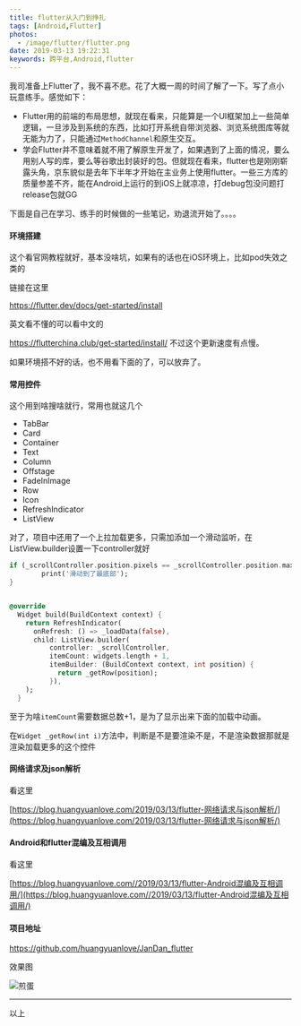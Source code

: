 ```yaml
---
title: flutter从入门到挣扎
tags: [Android,Flutter]
photos:
  - /image/flutter/flutter.png
date: 2019-03-13 19:22:31
keywords: 跨平台,Android,flutter
---
```


我司准备上Flutter了，我不喜不悲。花了大概一周的时间了解了一下。写了点小玩意练手。感觉如下：

* Flutter用的前端的布局思想，就现在看来，只能算是一个UI框架加上一些简单逻辑，一旦涉及到系统的东西，比如打开系统自带浏览器、浏览系统图库等就无能为力了，只能通过`MethodChannel`和原生交互。
* 学会Flutter并不意味着就不用了解原生开发了，如果遇到了上面的情况，要么用别人写的库，要么等谷歌出封装好的包。但就现在看来，flutter也是刚刚崭露头角，京东貌似是去年下半年才开始在主业务上使用flutter。一些三方库的质量参差不齐，能在Android上运行的到iOS上就凉凉，打debug包没问题打release包就GG

下面是自己在学习、练手的时候做的一些笔记，劝退流开始了。。。。

<!--more-->

#### 环境搭建

这个看官网教程就好，基本没啥坑，如果有的话也在iOS环境上，比如pod失效之类的

链接在这里

https://flutter.dev/docs/get-started/install

英文看不懂的可以看中文的

https://flutterchina.club/get-started/install/    不过这个更新速度有点慢。

如果环境搭不好的话，也不用看下面的了，可以放弃了。

#### 常用控件

这个用到啥搜啥就行，常用也就这几个


* TabBar
* Card
* Container
* Text
* Column
* Offstage
* FadeInImage
* Row
* Icon
* RefreshIndicator
* ListView

对了，项目中还用了一个上拉加载更多，只需加添加一个滑动监听，在ListView.builder设置一下controller就好

``` dart
if (_scrollController.position.pixels == _scrollController.position.maxScrollExtent) {
        print('滑动到了最底部');
}


@override
  Widget build(BuildContext context) {
    return RefreshIndicator(
      onRefresh: () => _loadData(false),
      child: ListView.builder(
          controller: _scrollController,
          itemCount: widgets.length + 1,
          itemBuilder: (BuildContext context, int position) {
            return _getRow(position);
          }),
    );
  }
```

至于为啥`itemCount`需要数据总数+1，是为了显示出来下面的加载中动画。

在`Widget _getRow(int i)`方法中，判断是不是要渲染不是，不是渲染数据那就是渲染加载更多的这个控件

#### 网络请求及json解析

看这里 

[https://blog.huangyuanlove.com/2019/03/13/flutter-网络请求与json解析/](https://blog.huangyuanlove.com/2019/03/13/flutter-网络请求与json解析/)

#### Android和flutter混编及互相调用

看这里

[https://blog.huangyuanlove.com//2019/03/13/flutter-Android混编及互相调用/](https://blog.huangyuanlove.com//2019/03/13/flutter-Android混编及互相调用/)

#### 项目地址

https://github.com/huangyuanlove/JanDan_flutter

效果图

![煎蛋](/image/flutter/jan_dan.gif) 



----

以上


